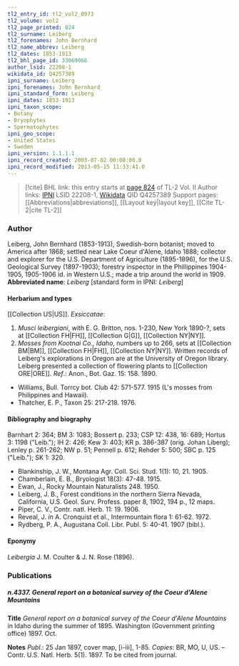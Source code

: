 ```yaml
---
tl2_entry_id: tl2_vol2_0973
tl2_volume: vol2
tl2_page_printed: 824
tl2_surname: Leiberg
tl2_forenames: John Bernhard
tl2_name_abbrev: Leiberg
tl2_dates: 1853-1913
tl2_bhl_page_id: 33069066
author_lsid: 22208-1
wikidata_id: Q4257389
ipni_surname: Leiberg
ipni_forenames: John Bernhard
ipni_standard_form: Leiberg
ipni_dates: 1853-1913
ipni_taxon_scope: 
- Botany
- Bryophytes
- Spermatophytes
ipni_geo_scope: 
- United States
- Sweden
ipni_version: 1.1.1.1
ipni_record_created: 2003-07-02 00:00:00.0
ipni_record_modified: 2013-05-15 11:33:41.0
---
```


> [!cite] BHL link: this entry starts at [page 824](https://www.biodiversitylibrary.org/page/33069066) of TL-2 Vol. II
> Author links: [IPNI](https://www.ipni.org/a/22208-1) LSID 22208-1, [Wikidata](https://www.wikidata.org/wiki/Q4257389) QID Q4257389
> Support pages: [[Abbreviations|abbreviations]], [[Layout key|layout key]], [[Cite TL-2|cite TL-2]]

### Author

Leiberg, John Bernhard (1853-1913), Swedish-born botanist; moved to America after 1868; settled near Lake Coeur d'Alene, Idaho 1888; collector and explorer for the U.S. Department of Agriculture (1895-1896), for the U.S. Geological Survey (1897-1903); forestry inspector in the Phillippines 1904-1905, 1905-1906 id. in Western U.S.; made a trip around the world in 1909. 
**Abbreviated name**: *Leiberg* \[standard form in IPNI: *Leiberg*\]

#### Herbarium and types

[[Collection US|US]].
*Exsiccatae*:
1. *Musci leibergiani*, with E. G. Britton, nos. 1-230, New York 1890-?, sets at [[Collection FH|FH]], [[Collection G|G]], [[Collection NY|NY]].
2. *Mosses from Kootnai Co., Idaho*, numbers up to 266, sets at [[Collection BM|BM]], [[Collection FH|FH]], [[Collection NY|NY]]. Written records of Leiberg's explorations in Oregon are at the University of Oregon library. Leiberg presented a collection of flowering plants to [[Collection ORE|ORE]].
*Ref*.: Anon., Bot. Gaz. 15: 158. 1890.
- Williams, Bull. Torrcy bot. Club 42: 571-577. 1915 (L's mosses from Philippines and Hawaii).
- Thatcher, E. P., Taxon 25: 217-218. 1976.

#### Bibliography and biography

Barnhart 2: 364; BM 3: 1083; Bossert p. 233; CSP 12: 438, 16: 689; Hortus 3: 1198 ("Leib."); IH 2: 426; Kew 3: 403; KR p. 386-387 (orig. Johan Liberg); Lenley p. 261-262; NW p. 51; Pennell p. 612; Rehder 5: 500; SBC p. 125 ("Leib."); SK 1: 320.
- Blankinship, J. W., Montana Agr. Coll. Sci. Stud. 1(1): 10, 21. 1905.
- Chamberlain, E. B., Bryologist 18(3): 47-48. 1915.
- Ewan, J., Rocky Mountain Naturalists 248. 1950.
- Leiberg, J. B., Forest conditions in the northern Sierra Nevada, California, U.S. Geol. Surv. Profess. paper 8, 1902, 194 p., 12 maps.
- Piper, C. V., Contr. natl. Herb. 11: 19. 1906.
- Reveal, J. *in* A. Cronquist et al., Intermountain flora 1: 61-62. 1972.
- Rydberg, P. A., Augustana Coll. Libr. Publ. 5: 40-41. 1907 (bibl.).

#### Eponymy

*Leibergia* J. M. Coulter & J. N. Rose (1896).

### Publications

##### n.4337. General report on a botanical survey of the Coeur d'Alene Mountains

**Title**
*General report on a botanical survey of the Coeur d'Alene Mountains* in Idaho during the summer of 1895. Washington (Government printing office) 1897. Oct.

**Notes**
*Publ*.: 25 Jan 1897, cover map, \[i-iii\], 1-85. *Copies*: BR, MO, U, US. – Contr. U.S. Natl. Herb. 5(1). 1897. To be cited from journal.

